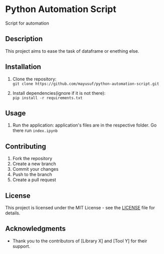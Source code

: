 # Python Automation Script

Script for automation

## Description

This project aims to ease the task of dataframe or enething else.

## Installation

1. Clone the repository:  
   `git clone https://github.com/mayusuf/python-automation-script.git`
   
2. Install dependencies(ignore if it is not there):  
   `pip install -r requirements.txt`


## Usage

1. Run the application: application's files are in the respective folder. Go there run 
   `index.ipynb`



## Contributing

1. Fork the repository
2. Create a new branch
3. Commit your changes
4. Push to the branch
5. Create a pull request

## License

This project is licensed under the MIT License - see the [LICENSE](LICENSE) file for details.

## Acknowledgments

- Thank you to the contributors of [Library X] and [Tool Y] for their support.
